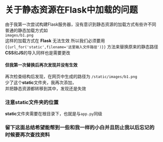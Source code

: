# 关于静态资源在Flask中加载的问题
由于我第一次尝试构建Flask服务器，没有意识到静态资源的加载方式有些许不同  
普通的静态加载方式如  
`images/b1.png`  
这样的加载方式在 **Flask** 无法生效
所以我们必须要用 `{{url_for('static',filename='这里输入文件路径')}}` 方法来替换原来的静态路径  
**CSS**和**JS**的导入同样也是需要更改  
#### 但我第一次替换后再次发现并没有生效
再次检查结构后发现，在网页中生成的路径为 `/static/images/b1.png`  
少了这个**static**文件夹，我再次添加，  
并把静态资源都转移到其中，发现还是失效

### 注意static文件夹的位置
**static**文件夹需要在根目录下，也就是与`app.py`同级  

### 留下这面总结希望能帮到一些和我一样的小白并且防止我以后忘记的时候要再次查找资料